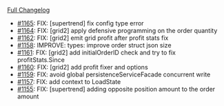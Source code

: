 [Full Changelog](https://github.com/OvictorVieira/promeheux.api/compare/v1.46.0...main)

 - [#1165](https://github.com/OvictorVieira/promeheux.api/pull/1165): FIX: [supertrend] fix config type error
 - [#1164](https://github.com/OvictorVieira/promeheux.api/pull/1164): FIX: [grid2] apply defensive programming on the order quantity
 - [#1162](https://github.com/OvictorVieira/promeheux.api/pull/1162): FIX: [grid2] emit grid profit after profit stats fix
 - [#1158](https://github.com/OvictorVieira/promeheux.api/pull/1158): IMPROVE: types: improve order struct json size
 - [#1161](https://github.com/OvictorVieira/promeheux.api/pull/1161): FIX: [grid2] add initialOrderID check and try to fix profitStats.Since
 - [#1160](https://github.com/OvictorVieira/promeheux.api/pull/1160): FIX: [grid2] add profit fixer and options
 - [#1159](https://github.com/OvictorVieira/promeheux.api/pull/1159): FIX: avoid global persistenceServiceFacade concurrent write
 - [#1157](https://github.com/OvictorVieira/promeheux.api/pull/1157): FIX: add context to LoadState
 - [#1155](https://github.com/OvictorVieira/promeheux.api/pull/1155): FIX: [supertrend] adding opposite position amount to the order amount
